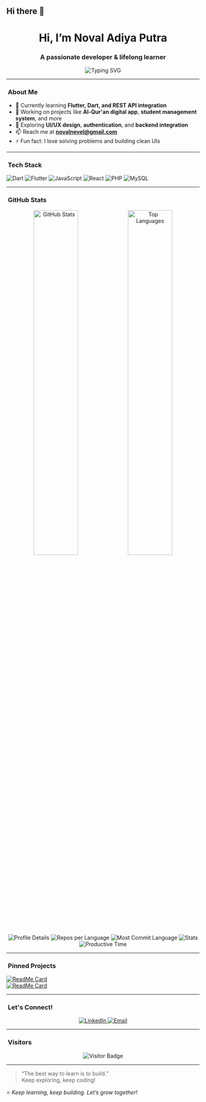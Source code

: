## Hi there 👋

<h1 align="center">Hi, I’m Noval Adiya Putra</h1>
<h3 align="center">A passionate developer & lifelong learner</h3>

<p align="center">
  <img src="https://readme-typing-svg.herokuapp.com?font=Fira+Code&size=22&pause=1000&center=true&vCenter=true&width=500&lines=Welcome+to+my+GitHub!;Let's+build+something+awesome+💻" alt="Typing SVG" />
</p>

---

### ​​​ About Me
- 🌱 Currently learning **Flutter, Dart, and REST API integration**
- 💼 Working on projects like **Al-Qur'an digital app**, **student management system**, and more
- 🧠 Exploring **UI/UX design**, **authentication**, and **backend integration**
- 📫 Reach me at **novalnevel@gmail.com**
- ⚡ Fun fact: I love solving problems and building clean UIs

---

### ​ Tech Stack
<p>
  <img src="https://img.shields.io/badge/Dart-0175C2?style=for-the-badge&logo=dart&logoColor=white" alt="Dart"/>
  <img src="https://img.shields.io/badge/Flutter-02569B?style=for-the-badge&logo=flutter&logoColor=white" alt="Flutter"/>
  <img src="https://img.shields.io/badge/JavaScript-F7DF1E?style=for-the-badge&logo=javascript&logoColor=black" alt="JavaScript"/>
  <img src="https://img.shields.io/badge/React-20232A?style=for-the-badge&logo=react&logoColor=61DAFB" alt="React"/>
  <img src="https://img.shields.io/badge/PHP-777BB4?style=for-the-badge&logo=php&logoColor=white" alt="PHP"/>
  <img src="https://img.shields.io/badge/MySQL-005C84?style=for-the-badge&logo=mysql&logoColor=white" alt="MySQL"/>
</p>

---

### ​ GitHub Stats
<p align="center">
  <img src="https://github-readme-stats.vercel.app/api?username=NovalNevel&show_icons=true&theme=tokyonight&hide_title=true" width="48%" alt="GitHub Stats"/>
  <img src="https://github-readme-stats.vercel.app/api/top-langs/?username=NovalNevel&layout=compact&theme=tokyonight" width="48%" alt="Top Languages"/>
</p>

<p align="center">
  <img src="https://github-profile-summary-cards.vercel.app/api/cards/profile-details?username=NovalNevel&theme=tokyonight" alt="Profile Details"/>
  <img src="https://github-profile-summary-cards.vercel.app/api/cards/repos-per-language?username=NovalNevel&theme=tokyonight" alt="Repos per Language"/>
  <img src="https://github-profile-summary-cards.vercel.app/api/cards/most-commit-language?username=NovalNevel&theme=tokyonight" alt="Most Commit Language"/>
  <img src="https://github-profile-summary-cards.vercel.app/api/cards/stats?username=NovalNevel&theme=tokyonight" alt="Stats"/>
  <img src="https://github-profile-summary-cards.vercel.app/api/cards/productive-time?username=NovalNevel&theme=tokyonight" alt="Productive Time"/>
</p>

---

### ​ Pinned Projects
[![ReadMe Card](https://github-readme-stats.vercel.app/api/pin/?username=NovalNevel&repo=flutter-quran-app&theme=tokyonight)](https://github.com/NovalNevel/flutter-quran-app)  
[![ReadMe Card](https://github-readme-stats.vercel.app/api/pin/?username=NovalNevel&repo=student-management-php&theme=tokyonight)](https://github.com/NovalNevel/student-management-php)

---

### ​ Let's Connect!
<p align="center">
  <a href="https://www.linkedin.com/in/novalnevel/" target="_blank">
    <img src="https://img.shields.io/badge/LinkedIn-0A66C2?style=for-the-badge&logo=linkedin&logoColor=white" alt="LinkedIn"/>
  </a>
  <a href="mailto:novalnevel@gmail.com">
    <img src="https://img.shields.io/badge/Email-EA4335?style=for-the-badge&logo=gmail&logoColor=white" alt="Email"/>
  </a>
</p>

---

### ​ Visitors
<p align="center">
  <img src="https://komarev.com/ghpvc/?username=NovalNevel&color=blueviolet&style=flat" alt="Visitor Badge"/>
</p>

---

> “The best way to learn is to build.”  
> Keep exploring, keep coding!

⭐ _Keep learning, keep building. Let’s grow together!_

